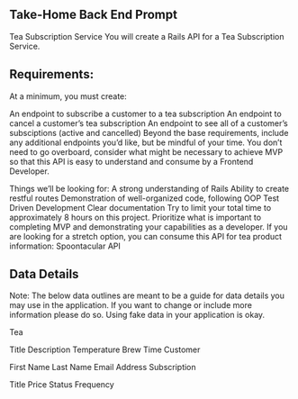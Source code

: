 ## Take-Home Back End Prompt
Tea Subscription Service
You will create a Rails API for a Tea Subscription Service.

## Requirements:
At a minimum, you must create:

An endpoint to subscribe a customer to a tea subscription
An endpoint to cancel a customer’s tea subscription
An endpoint to see all of a customer’s subsciptions (active and cancelled)
Beyond the base requirements, include any additional endpoints you’d like, but be mindful of your time. You don’t need to go overboard, consider what might be necessary to achieve MVP so that this API is easy to understand and consume by a Frontend Developer.

Things we’ll be looking for:
A strong understanding of Rails
Ability to create restful routes
Demonstration of well-organized code, following OOP
Test Driven Development
Clear documentation
Try to limit your total time to approximately 8 hours on this project. Prioritize what is important to completing MVP and demonstrating your capabilities as a developer. If you are looking for a stretch option, you can consume this API for tea product information: Spoontacular API

## Data Details
Note: The below data outlines are meant to be a guide for data details you may use in the application. If you want to change or include more information please do so. Using fake data in your application is okay.

Tea

Title
Description
Temperature
Brew Time
Customer

First Name
Last Name
Email
Address
Subscription

Title
Price
Status
Frequency
